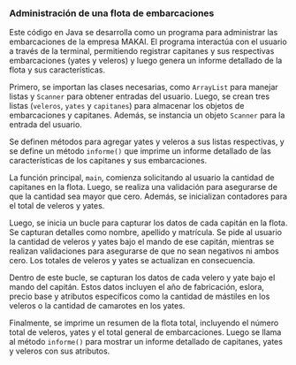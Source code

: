 ### Administración de una flota de embarcaciones

Este código en Java se desarrolla como un programa para administrar las embarcaciones de la empresa MAKAI. El programa interactúa con el usuario a través de la terminal, permitiendo registrar capitanes y sus respectivas embarcaciones (yates y veleros) y luego genera un informe detallado de la flota y sus características.

Primero, se importan las clases necesarias, como `ArrayList` para manejar listas y `Scanner` para obtener entradas del usuario. Luego, se crean tres listas (`veleros`, `yates` y `capitanes`) para almacenar los objetos de embarcaciones y capitanes. Además, se instancia un objeto `Scanner` para la entrada del usuario.

Se definen métodos para agregar yates y veleros a sus listas respectivas, y se define un método `informe()` que imprime un informe detallado de las características de los capitanes y sus embarcaciones.

La función principal, `main`, comienza solicitando al usuario la cantidad de capitanes en la flota. Luego, se realiza una validación para asegurarse de que la cantidad sea mayor que cero. Además, se inicializan contadores para el total de veleros y yates.

Luego, se inicia un bucle para capturar los datos de cada capitán en la flota. Se capturan detalles como nombre, apellido y matrícula. Se pide al usuario la cantidad de veleros y yates bajo el mando de ese capitán, mientras se realizan validaciones para asegurarse de que no sean negativos ni ambos cero. Los totales de veleros y yates se actualizan en consecuencia.

Dentro de este bucle, se capturan los datos de cada velero y yate bajo el mando del capitán. Estos datos incluyen el año de fabricación, eslora, precio base y atributos específicos como la cantidad de mástiles en los veleros o la cantidad de camarotes en los yates.

Finalmente, se imprime un resumen de la flota total, incluyendo el número total de veleros, yates y el total general de embarcaciones. Luego se llama al método `informe()` para mostrar un informe detallado de capitanes, yates y veleros con sus atributos.


